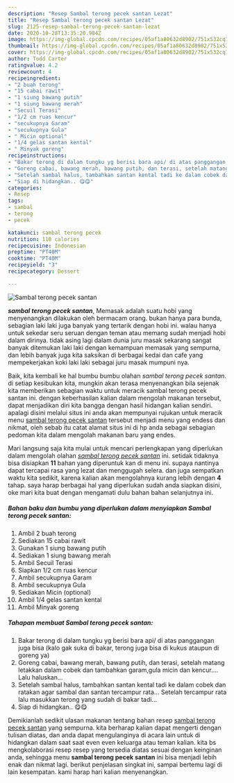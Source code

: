 ```yaml
---
description: "Resep Sambal terong pecek santan Lezat"
title: "Resep Sambal terong pecek santan Lezat"
slug: 2125-resep-sambal-terong-pecek-santan-lezat
date: 2020-10-28T13:35:20.984Z
image: https://img-global.cpcdn.com/recipes/05af1a80632d8902/751x532cq70/sambal-terong-pecek-santan-foto-resep-utama.jpg
thumbnail: https://img-global.cpcdn.com/recipes/05af1a80632d8902/751x532cq70/sambal-terong-pecek-santan-foto-resep-utama.jpg
cover: https://img-global.cpcdn.com/recipes/05af1a80632d8902/751x532cq70/sambal-terong-pecek-santan-foto-resep-utama.jpg
author: Todd Carter
ratingvalue: 4.2
reviewcount: 4
recipeingredient:
- "2 buah terong"
- "15 cabai rawit"
- "1 siung bawang putih"
- "1 siung bawang merah"
- "Secuil Terasi"
- "1/2 cm ruas kencur"
- "secukupnya Garam"
- "secukupnya Gula"
- " Micin optional"
- "1/4 gelas santan kental"
- " Minyak goreng"
recipeinstructions:
- "Bakar terong di dalam tungku yg berisi bara api/ di atas panggangan juga bisa (kalo gak suka di bakar, terong juga bisa di kukus ataupun di goreng ya)"
- "Goreng cabai, bawang merah, bawang putih, dan terasi, setelah matang letakkan dalam cobek dan tambahkan garam,gula micin dan kencur.... Lalu haluskan..."
- "Setelah sambal halus, tambahkan santan kental tadi ke dalam cobek dan ratakan agar sambal dan santan tercampur rata... Setelah tercampur rata lalu masukkan terong yang sudah di bakar tadi..."
- "Siap di hidangkan.. 😋😋"
categories:
- Resep
tags:
- sambal
- terong
- pecek

katakunci: sambal terong pecek 
nutrition: 110 calories
recipecuisine: Indonesian
preptime: "PT40M"
cooktime: "PT40M"
recipeyield: "3"
recipecategory: Dessert

---
```



![Sambal terong pecek santan](https://img-global.cpcdn.com/recipes/05af1a80632d8902/751x532cq70/sambal-terong-pecek-santan-foto-resep-utama.jpg)

<b><i>sambal terong pecek santan</i></b>, Memasak adalah suatu hobi yang menyenangkan dilakukan oleh bermacam orang. bukan hanya para bunda, sebagian laki laki juga banyak yang tertarik dengan hobi ini. walau hanya untuk sekedar seru seruan dengan teman atau memang sudah menjadi hobi dalam dirinya. tidak asing lagi dalam dunia juru masak sekarang sangat banyak ditemukan laki laki dengan kemampuan memasak yang sempurna, dan lebih banyak juga kita saksikan di berbagai kedai dan cafe yang mempekerjakan koki laki laki sebagai juru masak mumpuni nya.



Baik, kita kembali ke hal bumbu bumbu olahan <i>sambal terong pecek santan</i>. di setiap kesibukan kita, mungkin akan terasa menyenangkan bila sejenak kita memberikan sebagian waktu untuk meracik sambal terong pecek santan ini. dengan keberhasilan kalian dalam mengolah makanan tersebut, dapat menjadikan diri kita bangga dengan hasil hidangan kalian sendiri. apalagi disini melalui situs ini anda akan mempunyai rujukan untuk meracik menu <u>sambal terong pecek santan</u> tersebut menjadi menu yang endess dan nikmat, oleh sebab itu catat alamat situs ini di hp anda sebagai sebagian pedoman kita dalam mengolah makanan baru yang endes.


Mari langsung saja kita mulai untuk mencari perlengkapan yang diperlukan dalam mengolah olahan <u><i>sambal terong pecek santan</i></u> ini. setidak tidaknya bisa disiapkan <b>11</b> bahan yang diperuntuk kan di menu ini. supaya nantinya dapat tercapai rasa yang lezat dan menggugah selera. dan juga sempatkan waktu kita sedikit, karena kalian akan mengolahnya kurang lebih dengan <b>4</b> tahap. saya harap berbagai hal yang diperlukan sudah anda siapkan disini, oke mari kita buat dengan mengamati dulu bahan bahan selanjutnya ini.

<!--inarticleads1-->

##### Bahan baku dan bumbu yang diperlukan dalam menyiapkan Sambal terong pecek santan:

1. Ambil 2 buah terong
1. Sediakan 15 cabai rawit
1. Gunakan 1 siung bawang putih
1. Sediakan 1 siung bawang merah
1. Ambil Secuil Terasi
1. Siapkan 1/2 cm ruas kencur
1. Ambil secukupnya Garam
1. Ambil secukupnya Gula
1. Sediakan  Micin (optional)
1. Ambil 1/4 gelas santan kental
1. Ambil  Minyak goreng




<!--inarticleads2-->

##### Tahapan membuat Sambal terong pecek santan:

1. Bakar terong di dalam tungku yg berisi bara api/ di atas panggangan juga bisa (kalo gak suka di bakar, terong juga bisa di kukus ataupun di goreng ya)
1. Goreng cabai, bawang merah, bawang putih, dan terasi, setelah matang letakkan dalam cobek dan tambahkan garam,gula micin dan kencur.... Lalu haluskan...
1. Setelah sambal halus, tambahkan santan kental tadi ke dalam cobek dan ratakan agar sambal dan santan tercampur rata... Setelah tercampur rata lalu masukkan terong yang sudah di bakar tadi...
1. Siap di hidangkan.. 😋😋




Demikianlah sedikit ulasan makanan tentang bahan resep <u>sambal terong pecek santan</u> yang sempurna. kita berharap kalian dapat mengerti dengan tulisan diatas, dan anda dapat mengulanginya di acara lain untuk di hidangkan dalam saat saat even even keluarga atau teman kalian. kita bs mengkolaborasi resep resep yang tersedia diatas sesuai dengan keinginan anda, sehingga menu <b>sambal terong pecek santan</b> ini bisa menjadi lebih enak dan nikmat lagi. berikut penjelasan singkat ini, sampai bertemu lagi di lain kesempatan. kami harap hari kalian menyenangkan.
